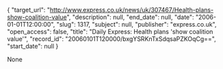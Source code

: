 {
  "target_url": "http://www.express.co.uk/news/uk/307467/Health-plans-show-coalition-value", 
  "description": null, 
  "end_date": null, 
  "date": "2006-01-01T12:00:00", 
  "slug": 1317, 
  "subject": null, 
  "publisher": "express.co.uk", 
  "open_access": false, 
  "title": "Daily Express: Health plans 'show coalition value'", 
  "record_id": "20060101T120000/bxgYSRKnTxSdqsaPZKOqCg==", 
  "start_date": null
}

None